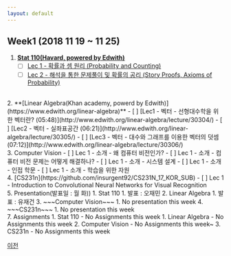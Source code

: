 ```yaml
---
layout: default
---
```


## Week1 (2018 11 19 ~ 11 25)

1. **[Stat 110(Havard, powered by Edwith)](https://www.edwith.org/harvardprobability)**
   - [ ] [Lec 1 - 확률과 셈 원리 (Probability and Counting)](http://www.edwith.org/harvardprobability/lecture/29349/)
   - [ ] [Lec 2 - 해석을 통한 문제풀이 및 확률의 공리 (Story Proofs, Axioms of Probability)](http://www.edwith.org/harvardprobability/lecture/30894/)  
 <br> 
2. **[Linear Algebra(Khan academy, powerd by Edwith)](https://www.edwith.org/linear-algebra)**
    - [ ] [Lec1 - 벡터 - 선형대수학을 위한 벡터란? (05:48)](http://www.edwith.org/linear-algebra/lecture/30304/)
    - [ ] [Lec2 - 벡터 - 실좌표공간 (06:21)](http://www.edwith.org/linear-algebra/lecture/30305/)
    - [ ] [Lec3 - 벡터 - 대수와 그래프를 이용한 벡터의 덧셈 (07:12)](http://www.edwith.org/linear-algebra/lecture/30306/)
<br>
3. Computer Vision
    - [ ] Lec 1 - 소개 - 왜 컴퓨터 비전인가?
    - [ ] Lec 1 - 소개 - 컴퓨터 비전 문제는 어떻게 해결하나?
    - [ ] Lec 1 - 소개 - 시스템 설계
    - [ ] Lec 1 - 소개 - 인접 학문
    - [ ] Lec 1 - 소개 - 학습을 위한 자원
<br>
4. [CS231n](https://github.com/insurgent92/CS231N_17_KOR_SUB)
    - [ ] Lec 1 - Introduction to Convolutional Neural Networks for Visual Recognition
<br>
5. Presentation(발표일 : 월 화))
    1. Stat 110
        1. 발표 : 오재민
    2. Linear Algebra
        1. 발표 : 유재건 
    3. ~~~Computer Vision~~~
        1. No presentation this week
    4. ~~~CS231n~~~
        1. No presentation this week
<br> 
7. Assignments
    1. Stat 110
        - No Assignments this week
    1. Linear Algebra
        - No Assignments this week
    2. Computer Vision
        - No Assignments this week~
    3. CS231n
        - No Assignments this week 

[이전](../../)